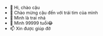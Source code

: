 - 👋 Hi, chào cậu
- 👀 Chào mừng cậu đến với trái tim của mình
- 🌱 Mình là trai nhá
- 💞️ Mình 99999 tuổi😂
- 📫 Xin được giúp đỡ

<!---
Hoangbaloi1/Hoangbaloi1 is a ✨ special ✨ repository because its `README.md` (this file) appears on your GitHub profile.
You can click the Preview link to take a look at your changes.
--->
